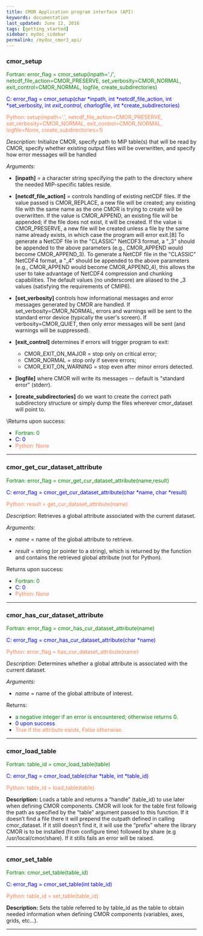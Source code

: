 ```yaml
---
title: CMOR Application program interface (API)
keywords: documentation 
last_updated: June 12, 2016
tags: [getting_started]
sidebar: mydoc_sidebar
permalink: /mydoc_cmor3_api/
---
```


### cmor_setup

<span style="color:green">
Fortran: error_flag = cmor_setup(inpath='./', netcdf_file_action=CMOR_PRESERVE, set_verbosity=CMOR_NORMAL, exit_control=CMOR_NORMAL, logfile, create_subdirectories)</span>

<span style="color:blue">C: error_flag = cmor_setup(char *inpath, int *netcdf_file_action, int *set_verbosity, int *exit_control, char*logfile, int *create_subdirectories) </span>

<span style="color:coral">Python: setup(inpath='.', netcdf_file_action=CMOR_PRESERVE, set_verbosity=CMOR_NORMAL, exit_control=CMOR_NORMAL, logfile=None, create_subdirectories=1)</span>
 
*Description:* Initialize CMOR, specify path to MIP table(s) that will be read by CMOR, specify whether existing output files will be overwritten, and specify how error messages will be handled
 
*Arguments:*

* **[inpath]** = a character string specifying the path to the directory where the needed MIP-specific tables reside.

* **[netcdf_file_action]** = controls handling of existing netCDF files.  If the value passed is CMOR_REPLACE, a new file will be created; any existing file with the same name as the one CMOR is trying to create will be overwritten.  If the value is CMOR_APPEND, an existing file will be appended; if the file does not exist, it will be created.  If the value is CMOR_PRESERVE, a new file will be created unless a file by the same name already exists, in which case the program will error exit.[8] To generate a NetCDF file in the "CLASSIC" NetCDF3 format, a "_3" should be appended to the above parameters (e.g., CMOR_APPEND would become CMOR_APPEND_3). To generate a NetCDF file in the "CLASSIC" NetCDF4 format, a "_4" should be appended to the above parameters (e.g., CMOR_APPEND would become CMOR_APPEND_4), this allows the user to take advantage of NetCDF4 compression and chunking capabilities. The default values (no underscore) are aliased to the _3 values (satisfying the requirements of CMIP6).

* **[set_verbosity]** controls how informational messages and error messages generated by CMOR are handled.  If set_verbosity=CMOR_NORMAL, errors and warnings will be sent to the standard error device (typically the user's screen). If verbosity=CMOR_QUIET, then only error messages will be sent (and warnings will be suppressed). 

* **[exit_control]** determines if errors will trigger program to exit: 
  * CMOR_EXIT_ON_MAJOR = stop only on critical error; 
  * CMOR_NORMAL = stop only if severe errors; 
  * CMOR_EXIT_ON_WARNING = stop even after minor errors detected.

* **[logfile]** where CMOR will write its messages -- default is "standard error" (stderr). 

* **[create_subdirectories]** do we want to create the correct path subdirectory structure or simply dump the files wherever cmor_dataset will point to. 
 
\Returns upon success:

* <span style="color:green">Fortran: 0 </span>
* <span style="color:blue"> C: 0 </span>
* <span style="color:coral">Python: None </span>


---

### cmor_get_cur_dataset_attribute

<span style="color:green"> Fortran: error_flag = cmor_get_cur_dataset_attribute(name,result) </span>

<span style="color:blue"> C: error_flag = cmor_get_cur_dataset_attribute(char *name, char *result) </span>

<span style="color:coral"> Python: result = get_cur_dataset_attribute(name) </span>

*Description*: Retrieves a global attribute associated with the current dataset.

*Arguments*:

* *name*  = name of the global attribute to retrieve.

* *result*  = string  (or pointer to a string), which is returned by the function and contains the retrieved global attribute (not for Python).

Returns upon success:

 * <span style="color:green"> Fortran: 0 </span>
 * <span style="color:blue"> C: 0 </span>
 * <span style="color:coral"> Python: None </span>

---

### cmor_has_cur_dataset_attribute

<span style="color:green"> Fortran: error_flag = cmor_has_cur_dataset_attribute(name)</span>

<span style="color:blue"> C: error_flag = cmor_has_cur_dataset_attribute(char *name)</span>

<span style="color:coral"> Python: error_flag = has_cur_dataset_attribute(name) </span>

*Description:* Determines whether a global attribute is associated with the current dataset.

*Arguments:*

* *name* = name of the global attribute of interest.

Returns:

* <span style="color:green"> a negative integer if an error is encountered; otherwise returns 0.</span>
* <span style="color:blue"> 0 upon success</span>
* <span style="color:coral"> True if the attribute exists, False otherwise.</span>

---

### cmor_load_table

<span style="color:green"> Fortran: table_id = cmor_load_table(table) </span>

<span style="color:blue"> C: error_flag = cmor_load_table(char *table, int *table_id)</span>

<span style="color:coral"> Python: table_id = load_table(table) </span>

**Description:**
Loads a table and returns a “handle” (table_id) to use later when defining CMOR components. CMOR will look for the table first followig the path as specified by the “table” argument passed to this function.  If it doesn’t find a file there it will prepend the outpath defined in calling cmor_dataset. If it still doesn’t find it, it will use the “prefix” where the library CMOR is to be installed (from configure time) followed by share (e.g /usr/local/cmor/share). If it stills fails an error will be raised.


---

### cmor_set_table

<span style="color:green">Fortran: cmor_set_table(table_id)</span>

<span style="color:blue">C: error_flag = cmor_set_table(int table_id)</span>

<span style="color:coral">Python: table_id = set_table(table_id)</span>

**Description:** Sets the table referred to by table_id as the table to obtain needed information when defining CMOR components (variables, axes, grids, etc…).

---

